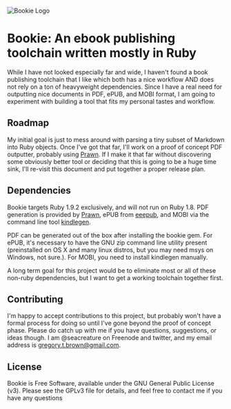 ![Bookie Logo](https://github.com/sandal/bookie/raw/master/doc/banner.png)

# Bookie: An ebook publishing toolchain written mostly in Ruby

While I have not looked especially far and wide, I haven't found a book
publishing toolchain that I like which both has a nice workflow AND does not
rely on a ton of heavyweight dependencies. Since I have a real need for
outputting nice documents in PDF, ePUB, and MOBI format, I am going to
experiment with building a tool that fits my personal tastes and workflow.

## Roadmap

My initial goal is just to mess around with parsing a tiny subset of Markdown
into Ruby objects. Once I've got that far, I'll work on a proof of concept PDF
outputter, probably using [Prawn](http://prawn.majesticseacreature.com). If I 
make it that far without discovering some obviously better tool or deciding 
that this is going to be a huge time sink, I'll re-visit this document and
put together a proper release plan.

## Dependencies

Bookie targets Ruby 1.9.2 exclusively, and will not run on Ruby 1.8.
PDF generation is provided by [Prawn](http::/prawn.majesticseacreature.com),
ePUB from [eeepub](https://github.com/jugyo/eeepub), and MOBI via the command
line tool [kindlegen](http://www.amazon.com/gp/feature.html?ie=UTF8&docId=1000234621).

PDF can be generated out of the box after installing the bookie gem. For ePUB,
it's necessary to have the GNU zip command line utility present (preinstalled on
OS X and many linux distros, but you may need msys on Windows, not sure.). For
MOBI, you need to install kindlegen manually.

A long term goal for this project would be to eliminate most or all of these
non-ruby dependencies, but I want to get a working toolchain together first.

## Contributing

I'm happy to accept contributions to this project, but probably won't
have a formal process for doing so until I've gone beyond the proof of concept
phase. Please do catch up with me if you have questions, suggestions, or ideas
though. I am @seacreature on Freenode and twitter, and my email address is 
gregory.t.brown@gmail.com.

## License

Bookie is Free Software, available under the GNU General Public License (v3).
Please see the GPLv3 file for details, and feel free to contact me if you have
any questions
